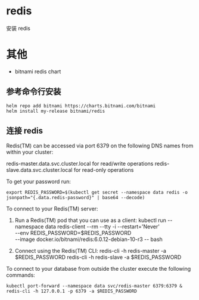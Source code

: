 # redis

安装 redis

# 其他

- bitnami redis chart

## 参考命令行安装

```
helm repo add bitnami https://charts.bitnami.com/bitnami
helm install my-release bitnami/redis
```

## 连接 redis

Redis(TM) can be accessed via port 6379 on the following DNS names from within your cluster:

redis-master.data.svc.cluster.local for read/write operations
redis-slave.data.svc.cluster.local for read-only operations

To get your password run:

    export REDIS_PASSWORD=$(kubectl get secret --namespace data redis -o jsonpath="{.data.redis-password}" | base64 --decode)

To connect to your Redis(TM) server:

1. Run a Redis(TM) pod that you can use as a client:
   kubectl run --namespace data redis-client --rm --tty -i --restart='Never' \
    --env REDIS_PASSWORD=$REDIS_PASSWORD \
   --image docker.io/bitnami/redis:6.0.12-debian-10-r3 -- bash

2. Connect using the Redis(TM) CLI:
   redis-cli -h redis-master -a $REDIS_PASSWORD
   redis-cli -h redis-slave -a $REDIS_PASSWORD

To connect to your database from outside the cluster execute the following commands:

    kubectl port-forward --namespace data svc/redis-master 6379:6379 &
    redis-cli -h 127.0.0.1 -p 6379 -a $REDIS_PASSWORD
